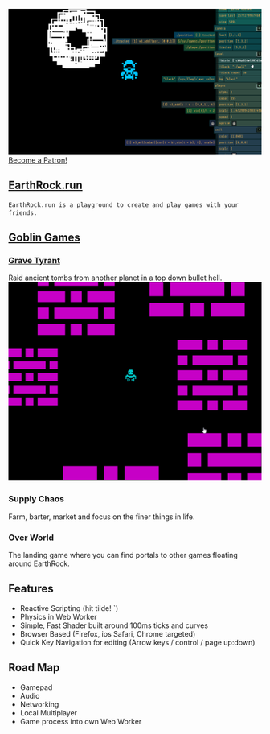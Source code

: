 ![](docs/img/header.gif)
<a href="https://www.patreon.com/bePatron?u=20264446" data-patreon-widget-type="become-patron-button">Become a Patron!</a><script async src="https://c6.patreon.com/becomePatronButton.bundle.js"></script>
## [EarthRock.run](http://EarthRock.run)
	EarthRock.run is a playground to create and play games with your friends.

## [Goblin Games](http://github.com/agoblin/s/)
### [Grave Tyrant](http://earthrock.run/?agoblin/s/grave%20tyrant)
Raid ancient tombs from another planet in a top down bullet hell.
![](docs/img/gravetyrant.gif)
### Supply Chaos
Farm, barter, market and focus on the finer things in life.

### Over World
The landing game where you can find portals to other games floating around EarthRock.

## Features
 - Reactive Scripting (hit tilde! `)
 - Physics in Web Worker
 - Simple, Fast Shader built around 100ms ticks and curves
 - Browser Based (Firefox, ios Safari, Chrome targeted)
 - Quick Key Navigation for editing (Arrow keys / control / page up:down)

## Road Map
 - Gamepad
 - Audio
 - Networking
 - Local Multiplayer
 - Game process into own Web Worker
